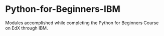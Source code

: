 # Python-for-Beginners-IBM
Modules accomplished while completing the Python for Beginners Course on EdX through IBM. 
